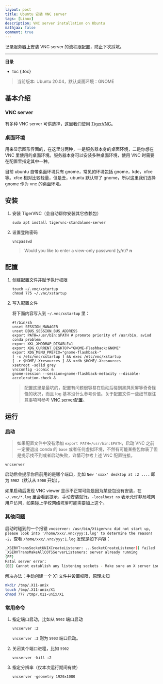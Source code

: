 ```yaml
---
layout: post
title: Ubuntu 安装 VNC server
tags: [Linux]
description: VNC server installation on Ubuntu
mathjax: false
comment: true
---
```


记录服务器上安装 VNC server 的流程跟配置，防止下次踩坑。

---

**目录**

* toc
{:toc}

> 当前版本: Ubuntu 20.04，默认桌面环境：GNOME

## 基本介绍

### VNC server

有多种 VNC server 可供选择，这里我们使用 [TigerVNC](https://tigervnc.org)。

### 桌面环境

用来显示图形界面的，在这里分两种，一是服务器本身的桌面环境，二是你想在 VNC 里使用的桌面环境。服务器本身可以安装多种桌面环境，使用 VNC 时需要在配置里指定其中一种。

目前 ubuntu 自带桌面环境只有 gnome，常见的环境包括 gnome，kde，xfce 等。xfce 相对比较轻量，但是丑，ubuntu 默认带了 gnome，所以这里我们选择 gnome 作为 vnc 的桌面环境。

## 安装

1. 安装 TigerVNC（会自动帮你安装其它依赖包）

    ```shell
    sudo apt install tigervnc-standalone-server
    ```

2. 设置登陆密码

    ```shell
    vncpasswd
    ```

    > Would you like to enter a view-only password (y/n)? **n**

## 配置

1. 创建配置文件并赋予执行权限

    ```shell
    touch ~/.vnc/xstartup
    chmod 775 ~/.vnc/xstartup
    ```

2. 写入配置文件

    将下面内容写入到 `~/.vnc/xstartup` 里：

    ```shell
    #!/bin/sh
    unset SESSION_MANAGER
    unset DBUS_SESSION_BUS_ADDRESS
    export PATH=/usr/bin:$PATH # promote priority of /usr/bin, aviod conda problem
    export XKL_XMODMAP_DISABLE=1
    export XDG_CURRENT_DESKTOP="GNOME-Flashback:GNOME"
    export XDG_MENU_PREFIX="gnome-flashback-"
    [ -x /etc/vnc/xstartup ] && exec /etc/vnc/xstartup
    [ -r $HOME/.Xresources ] && xrdb $HOME/.Xresources
    xsetroot -solid grey
    vncconfig -iconic &
    gnome-session --session=gnome-flashback-metacity --disable-acceleration-check &
    ```

    > 配置这里是最坑的，配置有问题很容易在启动后碰到黑屏灰屏等奇奇怪怪的状况，而且 log 基本没什么参考价值。关于配置文件一些细节跟注意事项可参考 [VNC server配置](https://segmentfault.com/a/1190000022707961)。

## 运行

### 启动

> 如果配置文件中没有添加 `export PATH=/usr/bin:$PATH`，启动 VNC 之前一定要退出 conda 的 `base` 或者任何虚拟环境，不然有可能某些包你装了但是提示找不到或者启动失败，详情可参考上述 VNC 配置链接。

```shell
vncserver
```

启动后会提示你目前用的是哪个端口，比如 `New 'xxxx' desktop at :2 ....` 即为 `5902`（默认从 `5900` 开始）。

如果启动后发现 VNC viewer 显示不正常可能是因为某些包没有安装，在 `~/.vnc/*.log` 里会看到提示，手动安装就行。`-localhost no` 表示允许非局域网用户访问，如果碰上学校网络坑爹可能需要加上这个。

### 其他问题

启动时碰到的一个报错 `vncserver: /usr/bin/Xtigervnc did not start up, please look into '/home/xxx/.vnc/yyy:1.log' to determine the reason! -2`，查看 `/home/xxx/.vnc/yyy:1.log` 发现是如下内容：

```bash
_XSERVTransSocketUNIXCreateListener: ...SocketCreateListener() failed
_XSERVTransMakeAllCOTSServerListeners: server already running
(EE)
Fatal server error:
(EE) Cannot establish any listening sockets - Make sure an X server isn't already running(EE)
```

解决办法：手动创建一个 X1 文件并设置权限，原理未知

```bash
mkdir /tmp/.X11-unix
touch /tmp/.X11-unix/X1
chmod 777 /tmp/.X11-unix/X1
```

### 常用命令

1. 指定端口启动，比如从 `5902` 端口启动

    ```shell
    vncserver :2
    ```

    `vncserver :3` 则为 `5903` 端口启动。

2. 关闭某个端口进程，比如 `5902`

    ```shell
    vncserver -kill :2
    ```

3. 指定分辨率（仅本次运行期间有效）

    ```shell
    vncserver -geometry 1920x1080
    ```